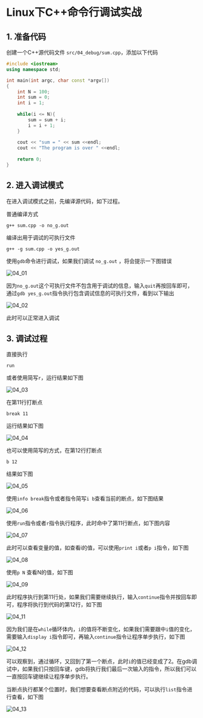 # Linux下C++命令行调试实战

## 1. 准备代码

创建一个C++源代码文件 `src/04_debug/sum.cpp`，添加以下代码

```cpp
#include <iostream>
using namespace std;

int main(int argc, char const *argv[])
{
    int N = 100;
    int sum = 0;
    int i = 1;
    
    while(i <= N){
        sum = sum + i;
        i = i + 1;
    }
    
    cout << "sum = " << sum <<endl;
    cout << "The program is over " <<endl;
    
    return 0;
}
```

## 2. 进入调试模式

在进入调试模式之前，先编译源代码，如下过程。

普通编译方式

```shell
g++ sum.cpp -o no_g.out
```

编译出用于调试的可执行文件

```shell
g++ -g sum.cpp -o yes_g.out
```

使用`gdb`命令进行调试，如果我们调试 `no_g.out` ，将会提示一下图错误

![04_01](./img/04_01.png)

因为`no_g.out`这个可执行文件不包含用于调试的信息，输入`quit`再按回车即可，通过`gdb yes_g.out`指令执行包含调试信息的可执行文件，看到以下输出

![04_02](./img/04_02.png)

此时可以正常进入调试

## 3. 调试过程

直接执行

```shell
run
```

或者使用简写`r`，运行结果如下图

![04_03](./img/04_03.png)

在第11行打断点

```shell
break 11
```

运行结果如下图

![04_04](./img/04_04.png)

也可以使用简写的方式，在第12行打断点

```shell
b 12
```

结果如下图

![04_05](./img/04_05.png)

使用`info break`指令或者指令简写`i b`查看当前的断点，如下图结果

![04_06](./img/04_06.png)

使用`run`指令或者`r`指令执行程序，此时命中了第11行断点，如下图内容

![04_07](./img/04_07.png)

此时可以查看变量的值，如查看i的值，可以使用`print i`或者`p i`指令，如下图

![04_08](./img/04_08.png)

使用`p N` 查看N的值，如下图

![04_09](./img/04_09.png)

此时程序执行到第11行处，如果我们需要继续执行，输入`continue`指令并按回车即可，程序将执行到代码的第12行，如下图

![04_11](./img/04_11.png)

因为我们是在`while`循环体内，`i`的值将不断变化，如果我们需要跟中`i`值的变化，需要输入`display i`指令即可，再输入`continue`指令让程序单步执行，如下图

![04_12](./img/04_12.png)

可以观察到，通过循环，又回到了第一个断点，此时`i`的值已经变成了2。在gdb调试中，如果我们只按回车键，gdb将执行我们最后一次输入的指令，所以我们可以一直按回车键继续让程序单步执行。

当断点执行都某个位置时，我们想要查看断点附近的代码，可以执行`list`指令进行查看，如下图

![04_13](./img/04_13.png)
